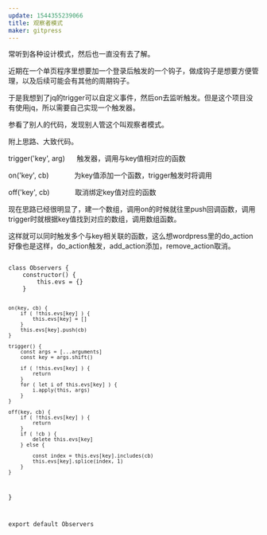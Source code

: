 ```yaml
---
update: 1544355239066
title: 观察者模式
maker: gitpress
---
```

<p>常听到各种设计模式，然后也一直没有去了解。</p>
<p>近期在一个单页程序里想要加一个登录后触发的一个钩子，做成钩子是想要方便管理，以及后续可能会有其他的周期钩子。</p>
<p>于是我想到了jq的trigger可以自定义事件，然后on去监听触发。但是这个项目没有使用jq，所以需要自己实现一个触发器。</p>
<p>参看了别人的代码，发现别人管这个叫观察者模式。</p>
<p>附上思路、大致代码。</p>
<p>trigger('key', arg)&nbsp;&nbsp;&nbsp;&nbsp;&nbsp; 触发器，调用与key值相对应的函数</p>
<p>on('key', cb)&nbsp;&nbsp;&nbsp;&nbsp;&nbsp;&nbsp;&nbsp;&nbsp;&nbsp;&nbsp;&nbsp;&nbsp; 为key值添加一个函数，trigger触发时将调用</p>
<p>off('key', cb)&nbsp;&nbsp;&nbsp;&nbsp;&nbsp;&nbsp;&nbsp;&nbsp;&nbsp;&nbsp;&nbsp;&nbsp; 取消绑定key值对应的函数</p>
<p>现在思路已经很明显了，建一个数组，调用on的时候就往里push回调函数，调用trigger时就根据key值找到对应的数组，调用数组函数。</p>
<p>这样就可以同时触发多个与key相关联的函数，这么想wordpress里的do_action好像也是这样，do_action触发，add_action添加，remove_action取消。</p>
<pre class="language-javascript"><code>
class Observers {
    constructor() {
        this.evs = {}
    }

    on(key, cb) {
        if ( !this.evs[key] ) {
            this.evs[key] = []
        }
        this.evs[key].push(cb)
    }

    trigger() {
        const args = [...arguments]
        const key = args.shift()

        if ( !this.evs[key] ) {
            return
        }
        for ( let i of this.evs[key] ) {
            i.apply(this, args)
        }
    }

    off(key, cb) {
        if ( !this.evs[key] ) {
            return
        }
        if ( !cb ) {
            delete this.evs[key]
        } else {

            const index = this.evs[key].includes(cb)
            this.evs[key].splice(index, 1)
        }
    }
}

export default Observers
</code></pre>
<p>&nbsp;</p>